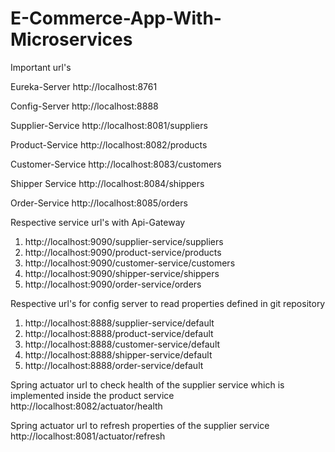 # E-Commerce-App-With-Microservices

Important url's 

Eureka-Server
http://localhost:8761

Config-Server
http://localhost:8888

Supplier-Service
http://localhost:8081/suppliers

Product-Service
http://localhost:8082/products

Customer-Service
http://localhost:8083/customers

Shipper Service
http://localhost:8084/shippers

Order-Service
http://localhost:8085/orders

Respective service url's with Api-Gateway
1. http://localhost:9090/supplier-service/suppliers
2. http://localhost:9090/product-service/products
3. http://localhost:9090/customer-service/customers
4. http://localhost:9090/shipper-service/shippers
5. http://localhost:9090/order-service/orders

Respective url's for config server to read properties defined in git repository
1. http://localhost:8888/supplier-service/default
2. http://localhost:8888/product-service/default
3. http://localhost:8888/customer-service/default
4. http://localhost:8888/shipper-service/default
5. http://localhost:8888/order-service/default

Spring actuator url to check health of the supplier service which is implemented inside the product service
http://localhost:8082/actuator/health

Spring actuator url to refresh properties of the supplier service
http://localhost:8081/actuator/refresh
